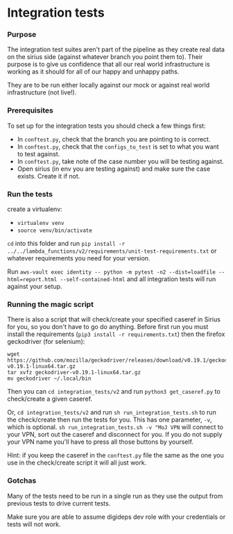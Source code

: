 # Integration tests

### Purpose

The integration test suites aren't part of the pipeline as they create real data on the sirius side
(against whatever branch you point them to). Their purpose is to give us confidence that all our real world
infrastructure is working as it should for all of our happy and unhappy paths.

They are to be run either locally against our mock or against real world infrastructure (not live!).

### Prerequisites

To set up for the integration tests you should check a few things first:

 - In `conftest.py`, check that the branch you are pointing to is correct.
 - In `conftest.py`, check that the `configs_to_test` is set to what you want to test against.
 - In `conftest.py`, take note of the case number you will be testing against.
 - Open sirius (in env you are testing against) and make sure the case exists. Create it if not.

 ### Run the tests
 create a virtualenv:

 - `virtualenv venv`
 - `source venv/bin/activate`

 `cd` into this folder and run `pip install -r ../../lambda_functions/v2/requirements/unit-test-requirements.txt` or
 whatever requirements you need for your version.

 Run `aws-vault exec identity -- python -m pytest -n2 --dist=loadfile --html=report.html --self-contained-html` and
 all integration tests will run against your setup.

### Running the magic script

There is also a script that will check/create your specified caseref in Sirius for you, so you don't have to go do anything.
Before first run you must install the requirements (`pip3 install -r requirements.txt`) then the firefox geckodriver (for selenium):
```
wget https://github.com/mozilla/geckodriver/releases/download/v0.19.1/geckodriver-v0.19.1-linux64.tar.gz
tar xvfz geckodriver-v0.19.1-linux64.tar.gz
mv geckodriver ~/.local/bin
```

Then you can `cd integration_tests/v2` and run `python3 get_caseref.py` to check/create a given caseref.

Or, `cd integration_tests/v2` and run `sh run_integration_tests.sh` to run the check/create then run the tests for you.
This has one parameter, `-v`, which is optional. `sh run_integration_tests.sh -v "MoJ VPN` will connect to your VPN, sort out the caseref
and disconnect for you. If you do not supply your VPN name you'll have to press all those buttons by yourself.

Hint: if you keep the caseref in the `conftest.py` file the same as the one you use in the check/create script it will all just work.


 ### Gotchas

 Many of the tests need to be run in a single run as they use the output from previous tests to drive current tests.

 Make sure you are able to assume digideps dev role with your credentials or tests will not work.
